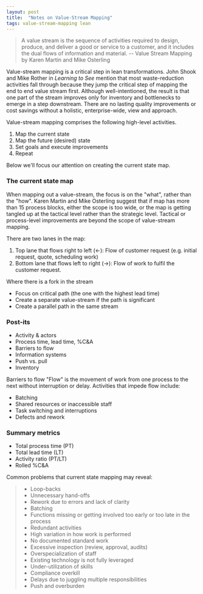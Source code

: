 ```yaml
---
layout: post
title:  "Notes on Value-Stream Mapping"
tags: value-stream-mapping lean
---
```


> A value stream is the sequence of activities required to design, produce, and deliver a good or service to a customer, and it includes the dual flows of information and material. -- Value Stream Mapping by Karen Martin and Mike Osterling

Value-stream mapping is a critical step in lean transformations.
John Shook and Mike Rother in _Learning to See_ mention that most waste-reduction activities
fall through because they jump the critical step of mapping the 
end to end value stream first. Although well-intentioned, 
the result is that one part of the stream improves only for
inventory and bottlenecks to emerge in a step downstream.
There are no lasting quality improvements or cost savings without a holistic, 
enterprise-wide, view and approach.

Value-stream mapping comprises the following high-level activities.

1. Map the current state
2. Map the future (desired) state
3. Set goals and execute improvements
4. Repeat

Below we'll focus our attention on creating the current state map.

### The current state map
When mapping out a value-stream, the focus is on the "what", rather than the "how".
Karen Martin and Mike Osterling suggest that if map has more than 15 process blocks,
either the scope is too wide, or the map is getting tangled up 
at the tactical level rather than the strategic level.
Tactical or process-level improvements are beyond the scope of value-stream mapping.

There are two lanes in the map:
1. Top lane that flows right to left (<-): Flow of customer request (e.g. initial request, quote, scheduling work)
2. Bottom lane that flows left to right (->): Flow of work to fulfil the customer request.



Where there is a fork in the stream
- Focus on critical path (the one with the highest lead time)
- Create a separate value-stream if the path is significant
- Create a parallel path in the same stream

### Post-its
- Activity & actors
- Process time, lead time, %C&A
- Barriers to flow
- Information systems
- Push vs. pull
- Inventory

Barriers to flow
"Flow" is the movement of work from one process to the next without interruption or delay.
Activities that impede flow include:
- Batching
- Shared resources or inaccessible staff
- Task switching and interruptions
- Defects and rework


### Summary metrics
- Total process time (PT)
- Total lead time (LT)
- Activity ratio (PT/LT)
- Rolled %C&A

Common problems that current state mapping may reveal:

> - Loop-backs
> - Unnecessary hand-offs
> - Rework due to errors and lack of clarity
> - Batching
> - Functions missing or getting involved too early or too late in the process
> - Redundant activities
> - High variation in how work is performed
> - No documented standard work
> - Excessive inspection (review, approval, audits)
> - Overspecialization of staff
> - Existing technology is not fully leveraged
> - Under-utilization of skills
> - Compliance overkill
> - Delays due to juggling multiple responsibilities
> - Push and overburden
